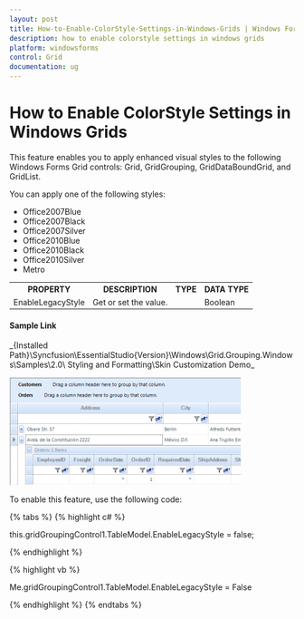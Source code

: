 ```yaml
---
layout: post
title: How-to-Enable-ColorStyle-Settings-in-Windows-Grids | Windows Forms | Syncfusion
description: how to enable colorstyle settings in windows grids
platform: windowsforms
control: Grid
documentation: ug
---
```


# How to Enable ColorStyle Settings in Windows Grids

This feature enables you to apply enhanced visual styles to the following Windows Forms Grid controls: Grid, GridGrouping, GridDataBoundGrid, and GridList. 

You can apply one of the following styles: 

* Office2007Blue
* Office2007Black
* Office2007Silver
* Office2010Blue
* Office2010Black
* Office2010Silver
* Metro


<table>
<tr>
<th>
PROPERTY</th><th>
DESCRIPTION</th><th>
TYPE</th><th>
DATA TYPE</th></tr>
<tr>
<td>
EnableLegacyStyle</td><td>
Get or set the value.</td><td>
</td><td>
Boolean </td></tr>
</table>

#### Sample Link

_{Installed Path}\Syncfusion\EssentialStudio\{Version}\Windows\Grid.Grouping.Windows\Samples\2.0\ Styling and Formatting\Skin Customization Demo\_

![](How-to-Enable-ColorStyle-Settings-in-Windows-Grids_images/How-to-Enable-ColorStyle-Settings-in-Windows-Grids_img1.png)





To enable this feature, use the following code:

{% tabs %}
{% highlight c# %}

this.gridGroupingControl1.TableModel.EnableLegacyStyle  = false;

{% endhighlight %}

{% highlight vb %}

Me.gridGroupingControl1.TableModel.EnableLegacyStyle  = False

{% endhighlight %}
{% endtabs %}
